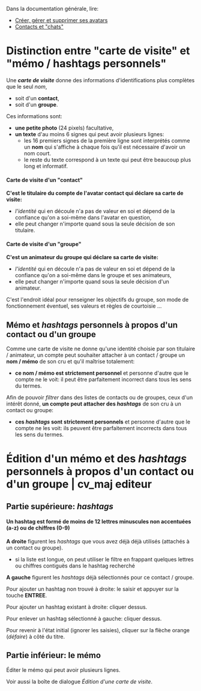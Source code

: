 Dans la documentation générale, lire:
- <a href="$$/appli/avatars.html" target="_blank">Créer, gérer et supprimer ses avatars</a>
- <a href="$$/appli/contactschats.html" target="_blank">Contacts et "chats"</a>

# Distinction entre "carte de visite" et "mémo / hashtags personnels"

Une **_carte de visite_** donne des informations d'identifications plus complètes que le seul _nom_,
- soit d'un **contact**,
- soit d'un **groupe**.

Ces informations sont:
- **une petite photo** (24 pixels) facultative,
- **un texte** d'au moins 6 signes qui peut avoir plusieurs lignes:
  - les 16 premiers signes de la première ligne sont interprétés comme un **nom** qui s'affiche à chaque fois qu'il est nécessaire d'avoir un nom court.
  - le reste du texte correspond à un texte qui peut être beaucoup plus long et informatif.

#### Carte de visite d\'un "contact"
**C'est le titulaire du compte de l'avatar contact qui déclare sa carte de visite:**
- _l'identité_ qui en découle n'a pas de valeur en soi et dépend de la confiance qu'on a soi-même dans l'avatar en question,
- elle peut changer n'importe quand sous la seule décision de son titulaire.

#### Carte de visite d\'un "groupe"
**C'est un animateur du groupe qui déclare sa carte de visite:**
- _l'identité_ qui en découle n'a pas de valeur en soi et dépend de la confiance qu'on a soi-même dans le groupe et ses animateurs,
- elle peut changer n'importe quand sous la seule décision d'un animateur.

C'est l'endroit idéal pour renseigner les objectifs du groupe, son mode de fonctionnement éventuel, ses valeurs et règles de courtoisie ...

## Mémo et _hashtags_ **personnels** à propos d'un contact ou d'un groupe
Comme une carte de visite ne donne qu'une identité choisie par son titulaire / animateur, un compte peut souhaiter attacher à un contact / groupe un **nom / mémo** de son cru et qu'il maîtrise totalement:
- **ce nom / mémo est strictement personnel** et personne d'autre que le compte ne le voit: il peut être parfaitement incorrect dans tous les sens du termes.

Afin de pouvoir _filtrer_ dans des listes de contacts ou de groupes, ceux d'un intérêt donné, **un compte peut attacher des _hashtags_** de son cru à un contact ou groupe:
- **ces _hashtags_ sont strictement personnels** et personne d'autre que le compte ne les voit: ils peuvent être parfaitement incorrects dans tous les sens du termes.

# Édition d'un mémo et des _hashtags_ personnels à propos d'un contact ou d'un groupe | cv_maj editeur
## Partie supérieure: _hashtags_

#### Un hashtag est formé de moins de 12 lettres minuscules non accentuées (a-z) ou de chiffres (0-9)

**A droite** figurent les _hashtags_ que vous avez déjà déjà utilisés (attachés à un contact ou groupe).
- si la liste est longue, on peut utiliser le filtre en frappant quelques lettres ou chiffres contiguës dans le hashtag recherché

**A gauche** figurent les _hashtags_ déjà sélectionnés pour ce contact / groupe.

Pour ajouter un hashtag non trouvé à droite: le saisir et appuyer sur la touche **ENTREE**.

Pour ajouter un hashtag existant à droite: cliquer dessus.

Pour enlever un hashtag sélectionné à gauche: cliquer dessus.

Pour revenir à l'état initial (ignorer les saisies), cliquer sur la flèche orange (_défaire_) à côté du titre.

## Partie inférieur: le mémo
Éditer le mémo qui peut avoir plusieurs lignes.

Voir aussi la boîte de dialogue _Édition d'une carte de visite_.
